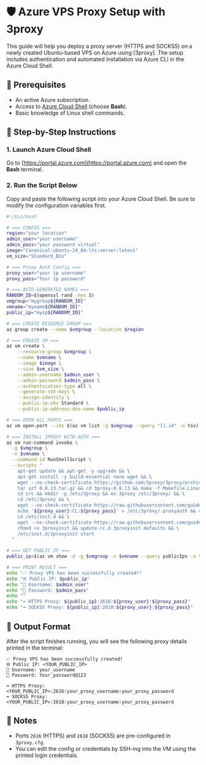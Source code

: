 # 🛡️ Azure VPS Proxy Setup with 3proxy

This guide will help you deploy a proxy server (HTTPS and SOCKS5) on a newly created Ubuntu-based VPS on Azure using [3proxy]. The setup includes authentication and automated installation via Azure CLI in the Azure Cloud Shell.

## 📌 Prerequisites

* An active Azure subscription.
* Access to [Azure Cloud Shell](https://portal.azure.com/) (choose **Bash**).
* Basic knowledge of Linux shell commands.

## 🚀 Step-by-Step Instructions

### 1. Launch Azure Cloud Shell

Go to [https://portal.azure.com](https://portal.azure.com) and open the **Bash** terminal.

### 2. Run the Script Below

Copy and paste the following script into your Azure Cloud Shell. Be sure to modify the configuration variables first.

```bash
#!/bin/bash

# === CONFIG ===
region="your location"                        
admin_user="your username"
admin_pass="your password virtual"
image="Canonical:ubuntu-24_04-lts:server:latest"
vm_size="Standard_B1s"

# === Proxy Auth Config ===
proxy_user="your ip username"
proxy_pass="Your ip password"

# === AUTO-GENERATED NAMES ===
RANDOM_ID=$(openssl rand -hex 3)
vmgroup="mygroup${RANDOM_ID}"
vmname="myname${RANDOM_ID}"
public_ip="myip${RANDOM_ID}"

# === CREATE RESOURCE GROUP ===
az group create --name $vmgroup --location $region

# === CREATE VM ===
az vm create \
    --resource-group $vmgroup \
    --name $vmname \
    --image $image \
    --size $vm_size \
    --admin-username $admin_user \
    --admin-password $admin_pass \
    --authentication-type all \
    --generate-ssh-keys \
    --assign-identity \
    --public-ip-sku Standard \
    --public-ip-address-dns-name $public_ip

# === OPEN ALL PORTS ===
az vm open-port --ids $(az vm list -g $vmgroup --query "[].id" -o tsv) --port '*'

# === INSTALL 3PROXY WITH AUTH ===
az vm run-command invoke \
  -g $vmgroup \
  -n $vmname \
  --command-id RunShellScript \
  --scripts "
    apt-get update && apt-get -y upgrade && \
    apt-get install -y build-essential nano wget && \
    wget --no-check-certificate https://github.com/3proxy/3proxy/archive/refs/tags/0.8.13.tar.gz && \
    tar xzf 0.8.13.tar.gz && cd 3proxy-0.8.13 && make -f Makefile.Linux && \
    cd src && mkdir -p /etc/3proxy && mv 3proxy /etc/3proxy/ && \
    cd /etc/3proxy && \
    wget --no-check-certificate https://raw.githubusercontent.com/guidetuanhp/proxy_azure/main/3proxy.cfg && \
    echo '${proxy_user}:CL:${proxy_pass}' > /etc/3proxy/.proxyauth && chmod 600 /etc/3proxy/.proxyauth && \
    cd /etc/init.d && \
    wget --no-check-certificate https://raw.githubusercontent.com/guidetuanhp/proxy_azure/main/3proxyinit && \
    chmod +x 3proxyinit && update-rc.d 3proxyinit defaults && \
    /etc/init.d/3proxyinit start
  "

# === GET PUBLIC IP ===
public_ip=$(az vm show -d -g $vmgroup -n $vmname --query publicIps -o tsv)

# === PRINT RESULT ===
echo "✅ Proxy VPS has been successfully created!"
echo "🌐 Public IP: $public_ip"
echo "🧑 Username: $admin_user"
echo "🔐 Password: $admin_pass"
echo ""
echo "➡️ HTTPS Proxy: ${public_ip}:2616:${proxy_user}:${proxy_pass}"
echo "➡️ SOCKS5 Proxy: ${public_ip}:2618:${proxy_user}:${proxy_pass}"
```

## 🧾 Output Format

After the script finishes running, you will see the following proxy details printed in the terminal:

```
✅ Proxy VPS has been successfully created!
🌐 Public IP: <YOUR_PUBLIC_IP>
🧑 Username: your_username
🔐 Password: Your_password@123

➡️ HTTPS Proxy: <YOUR_PUBLIC_IP>:2616:your_proxy_username:your_proxy_password
➡️ SOCKS5 Proxy: <YOUR_PUBLIC_IP>:2618:your_proxy_username:your_proxy_password
```

## 📣 Notes

* Ports `2616` (HTTPS) and `2618` (SOCKS5) are pre-configured in `3proxy.cfg`.
* You can edit the config or credentials by SSH-ing into the VM using the printed login credentials.

